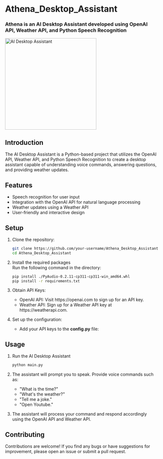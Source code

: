 # Athena_Desktop_Assistant

<h3>Athena is an AI Desktop Assistant developed using OpenAI API, Weather API, and Python Speech Recognition
</h3>

<img alt="AI Desktop Assistant" width="300" src ="https://camo.githubusercontent.com/827677137ce9b69881e72e3d0fd02633fb7a7fd409db81c0b2b500fbaeb8ffa3/68747470733a2f2f67696666696c65732e616c706861636f646572732e636f6d2f3231322f3231323530382e676966">

## Introduction

The AI Desktop Assistant is a Python-based project that utilizes the OpenAI API, Weather API, and Python Speech Recognition to create a desktop assistant capable of understanding voice commands, answering questions, and providing weather updates.

## Features

- Speech recognition for user input
- Integration with the OpenAI API for natural language processing
- Weather updates using a Weather API
- User-friendly and interactive design

## Setup

1. Clone the repository:
   ```bash
   git clone https://github.com/your-username/Athena_Desktop_Assistant.git
   cd Athena_Desktop_Assistant
   
2. Install the required packages<br>
      Run the following command in the directory: 
      ```bash
      pip install ./PyAudio-0.2.11-cp311-cp311-win_amd64.whl
      pip install -r requirements.txt

4. Obtain API Keys: 
    <ul>
      <li>OpenAI API: Visit https://openai.com to sign up for an API key.</li>
      <li>Weather API: Sign up for a Weather API key at https://weatherapi.com.</li>
    </ul>
    
5. Set up the configuration:
     <ul>
      <li>Add your API keys to the <b>config.py</b> file:</li>
    </ul>

## Usage

1. Run the AI Desktop Assistant
    ```python
    python main.py
    
2. The assistant will prompt you to speak. Provide voice commands such as:
     <ul>
       <li>"What is the time?"</li>
       <li>"What's the weather?"</li>
       <li>"Tell me a joke."</li>
       <li>"Open Youtube."</li>
     </ul>
     
3. The assistant will process your command and respond accordingly using the OpenAI API and Weather API.

## Contributing

Contributions are welcome! If you find any bugs or have suggestions for improvement, please open an issue or submit a pull request.


